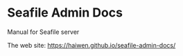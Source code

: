 # Seafile Admin Docs

Manual for Seafile server

The web site: https://haiwen.github.io/seafile-admin-docs/
